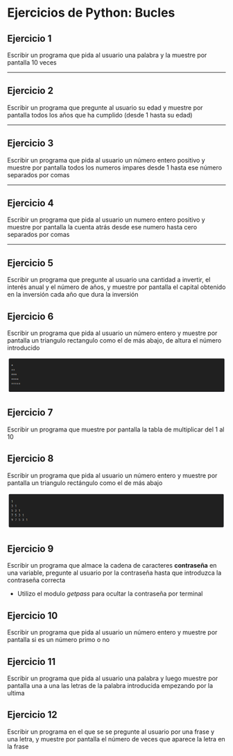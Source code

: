 # Ejercicios de Python: Bucles

## Ejercicio 1

Escribir un programa que pida al usuario una palabra y la muestre por pantalla 10 veces

___
## Ejercicio 2

Escribir un programa que pregunte al usuario su edad y muestre por pantalla todos los años que ha cumplido (desde 1 hasta su edad)

___
## Ejercicio 3

Escribir un programa que pida al usuario un número entero positivo y muestre por pantalla todos los numeros impares desde 1 hasta ese número separados por comas

___
## Ejercicio 4

Escribir un programa que pida al usuario un numero entero positivo y muestre por pantalla la cuenta atrás desde ese numero hasta cero separados por comas 

___
## Ejercicio 5

Escribir un programa que pregunte al usuario una cantidad a invertir, el interés anual y el número de años, y muestre por pantalla el capital obtenido en la inversión cada año que dura la inversión

## Ejercicio 6

Escribir un programa que pida al usuario un número entero y muestre por pantalla un triangulo rectangulo como el de más abajo, de altura el número introducido

![ejercicio 6](./ejercicio_6.png)


## Ejercicio 7

Escribir un programa que muestre por pantalla la tabla de multiplicar del 1 al 10

## Ejercicio 8

Escribir un programa que pida al usuario un número entero y muestre por pantalla un triangulo rectángulo como el de más abajo

![ejercicio 8](./ejercicio_8.png)

## Ejercicio 9 

Escribir un programa que almace la cadena de caracteres **contraseña** en una variable, pregunte al usuario por la contraseña hasta que introduzca la contraseña correcta

- Utilizo el modulo *getpass* para ocultar la contraseña por terminal

## Ejercicio 10

Escribir un programa que pida al usuario un número entero y muestre por pantalla si es un número primo o no

## Ejercicio 11

Escribir un programa que pida al usuario una palabra y luego muestre por pantalla una a una las letras de la palabra introducida empezando por la ultima

## Ejercicio 12

Escribir un programa en el que se se pregunte al usuario por una frase y una letra, y muestre por pantalla el número de veces que aparece la letra en la frase



